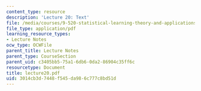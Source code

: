 ```yaml
---
content_type: resource
description: 'Lecture 20: Text'
file: /media/courses/9-520-statistical-learning-theory-and-applications-spring-2003/3014cb3d7448f545da986c777c8bd51d_lecture20.pdf
file_type: application/pdf
learning_resource_types:
- Lecture Notes
ocw_type: OCWFile
parent_title: Lecture Notes
parent_type: CourseSection
parent_uid: c3405bb5-75a1-6db6-0da2-86904c35ff6c
resourcetype: Document
title: lecture20.pdf
uid: 3014cb3d-7448-f545-da98-6c777c8bd51d
---
```

